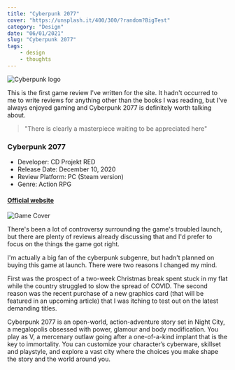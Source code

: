 ```yaml
---
title: "Cyberpunk 2077"
cover: "https://unsplash.it/400/300/?random?BigTest"
category: "Design"
date: "06/01/2021"
slug: "Cyberpunk 2077"
tags:
    - design
    - thoughts
---
```


<!--- NOTE: I'm watching Trump supporters literally storm the Capitol building live on the news right now --->

![Cyberpunk logo](/cyberpunk-logo.png)

This is the first game review I've written for the site. It hadn't occurred to me to write reviews for anything other than the books I was reading, but I've always enjoyed gaming and Cyberpunk 2077 is definitely worth talking about.

<blockquote>"There is clearly a masterpiece waiting to be appreciated here"</blockquote>

<div class="book-info">
    <div class="left">
        <h3>Cyberpunk 2077</h3>
        <ul>
            <li>Developer: CD Projekt RED</li>
            <li>Release Date: December 10, 2020</li>
            <li>Review Platform: PC (Steam version)</li>
            <li>Genre: Action RPG</li>
        </ul>
        <a href="https://www.cyberpunk.net"><h4>Official website</h4></a>
    </div>
    <img class="cover" src="/cyberpunk-box-art.jpg" alt="Game Cover" />
</div>

There's been a lot of controversy surrounding the game's troubled launch, but there are plenty of reviews already discussing that and I'd prefer to focus on the things the game got right. 

I'm actually a big fan of the cyberpunk subgenre, but hadn't planned on buying this game at launch. There were two reasons I changed my mind.

First was the prospect of a two-week Christmas break spent stuck in my flat while the country struggled to slow the spread of COVID. The second reason was the recent purchase of a new graphics card (that will be featured in an upcoming article) that I was itching to test out on the latest demanding titles.

Cyberpunk 2077 is an open-world, action-adventure story set in Night City, a megalopolis obsessed with power, glamour and body modification. You play as V, a mercenary outlaw going after a one-of-a-kind implant that is the key to immortality. You can customize your character’s cyberware, skillset and playstyle, and explore a vast city where the choices you make shape the story and the world around you.
